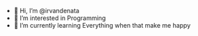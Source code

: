 - 👋 Hi, I’m @irvandenata
- 👀 I’m interested in Programming
- 🌱 I’m currently learning Everything when that make me happy

<!---
irvandenata/irvandenata is a ✨ special ✨ repository because its `README.md` (this file) appears on your GitHub profile.
You can click the Preview link to take a look at your changes.
--->
